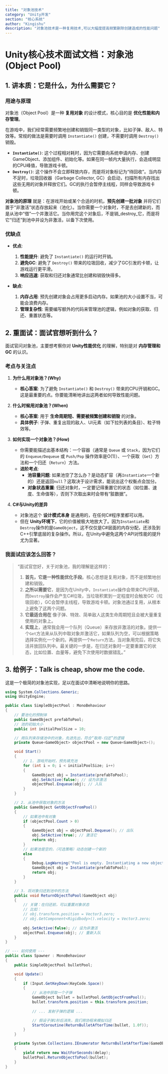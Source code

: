```yaml
---
title: "对象池技术"
category: "Unity开发"
section: "核心系统"
author: "Kingishu"
description: "对象池技术是一种复用技术,可以大幅度提高频繁删除创建造成的性能问题"
---
```

# Unity核心技术面试文档：对象池 (Object Pool)

## 1. 讲本质：它是什么，为什么需要它？

### 用途与原理

对象池（Object Pool）是一种 **复用对象** 的设计模式，核心目的是 **优化性能和内存管理**。

在游戏中，我们经常需要频繁地创建和销毁同一类型的对象，比如子弹、敌人、特效等。常规的做法是需要时调用 `Instantiate()` 创建，不需要时调用 `Destroy()` 销毁。

- **`Instantiate()`**: 这个过程相对耗时，因为它需要向系统申请内存、创建GameObject、添加组件、初始化等。如果在同一帧内大量执行，会造成明显的CPU峰值，导致游戏卡顿。
- **`Destroy()`**: 这个操作不会立即释放内存，而是将对象标记为“待回收”。当内存不足时，垃圾回收器（Garbage Collector, GC）会启动，扫描所有内存找出这些无用的对象并释放它们。GC的执行会暂停主线程，同样会导致游戏卡顿。

**对象池的原理** 就是：在游戏开始或某个合适的时机，**预先创建一批对象** 并将它们置于“非激活”状态存放起来（池化）。当你需要一个对象时，不是去创建新的，而是从池中“借”一个并激活它。当你用完这个对象后，不是销_destroy_它，而是将它“归还”到池中并设为非激活，以备下次使用。

### 优缺点

- **优点**:
  1.  **性能提升**: 避免了 `Instantiate()` 的运行时开销。
  2.  **避免GC**: 避免了 `Destroy()` 带来的垃圾回收，减少了GC引发的卡顿，让游戏运行更平滑。
  3.  **响应迅速**: 获取和归还对象通常比创建和销毁快得多。

- **缺点**:
  1.  **内存占用**: 预先创建对象会占用更多启动内存。如果池的大小设置不当，可能会浪费内存。
  2.  **管理复杂性**: 需要编写额外的代码来管理池的逻辑，例如对象的获取、归还、重置状态等。

## 2. 重面试：面试官想听到什么？

面试官问对象池，主要想考察你对 **Unity性能优化** 的理解，特别是对 **内存管理和GC** 的认识。

### 考点与关注点

1.  **为什么用对象池？(Why)**
    -   **核心答案**: 为了避免 `Instantiate()` 和 `Destroy()` 带来的CPU开销和GC。这是最重要的点。你要能清晰地讲出这两者如何导致性能问题。

2.  **什么时候用对象池？(When)**
    -   **核心答案**: 用于 **生命周期短、需要被频繁创建和销毁** 的对象。
    -   **具体例子**: 子弹、重复出现的敌人、UI元素（如下拉列表的条目）、粒子特效等。

3.  **如何实现一个对象池？(How)**
    -   你需要能描述出基本结构：一个容器（通常是 `Queue` 或 `Stack`，因为它们的 `Enqueue/Dequeue` 或 `Push/Pop` 操作效率是O(1)）、一个获取（`Get`）方法和一个归还（`Return`）方法。
    -   **进阶考点**:
        -   **池容量问题**: 如果池空了怎么办？是动态扩容（再`Instantiate`一个新的）还是返回`null`？这取决于设计需求，能说出这个权衡点会加分。
        -   **对象状态重置**: 归还对象时，一定要记得重置它的状态（如位置、速度、生命值等），否则下次取出来时会带有“脏数据”。

4.  **C#与Unity的差异**
    -   对象池这个 **设计模式本身** 是通用的，在任何C#程序里都可以用。
    -   但在 **Unity环境下**，它的价值被极大地放大了。因为`Instantiate`和`Destroy`操作的是`GameObject`，这不仅仅是C#层面的内存分配，还涉及到C++引擎底层的复杂操作。所以，在Unity中避免这两个API对性能的提升尤为显著。

### 我面试应该怎么回答？

> “面试官您好，关于对象池，我的理解是这样的：
>
> 1.  **首先，它是一种性能优化手段**。核心思想是复用对象，而不是频繁地创建和销毁。
> 2.  **之所以需要它**，是因为在Unity中，`Instantiate`操作会带来CPU开销，而`Destroy`操作会产生C#垃圾，当垃圾积累到一定程度时会触发GC（垃圾回收），GC会暂停主线程，导致游戏卡顿。对象池通过复用，从根本上避免了这两个问题。
> 3.  **它最适合用在** 像子弹、特效、简单敌人这类生命周期短且会被大量重复使用的对象上。
> 4.  **实现上**，通常我会用一个队列（Queue）来存放非激活的对象。提供一个`Get`方法来从队列中取对象并激活它，如果队列为空，可以根据策略选择实例化一个新的。再提供一个`Return`方法，当对象用完后，将它失活并放回队列中。最关键的一步是，在归还对象时一定要重置它的状态，比如位置、血量等，避免下次使用时数据错乱。”

## 3. 给例子：Talk is cheap, show me the code.

这是一个极简的对象池实现，足以在面试中清晰地说明你的思路。

```csharp
using System.Collections.Generic;
using UnityEngine;

public class SimpleObjectPool : MonoBehaviour
{
    // 要池化的预制体
    public GameObject prefabToPool;
    // 池的初始大小
    public int initialPoolSize = 10;

    // 用队列来存储池中的对象，先进先出，符合“取用-归还”的逻辑
    private Queue<GameObject> objectPool = new Queue<GameObject>();

    void Start()
    {
        // 1. 游戏开始时，预先填充池
        for (int i = 0; i < initialPoolSize; i++)
        {
            GameObject obj = Instantiate(prefabToPool);
            obj.SetActive(false); // 设为非激活
            objectPool.Enqueue(obj); // 入队
        }
    }

    // 2. 从池中获取对象的方法
    public GameObject GetObjectFromPool()
    {
        // 如果池中有对象
        if (objectPool.Count > 0)
        {
            GameObject obj = objectPool.Dequeue(); // 出队
            obj.SetActive(true); // 激活它
            return obj;
        }
        // 如果池是空的，（可选策略）动态创建一个新的
        else
        {
            Debug.LogWarning("Pool is empty. Instantiating a new object.");
            GameObject obj = Instantiate(prefabToPool);
            return obj;
        }
    }

    // 3. 将对象归还到池中的方法
    public void ReturnObjectToPool(GameObject obj)
    {
        // 关键：在归还前，可以重置对象状态
        // 比如：
        // obj.transform.position = Vector3.zero;
        // obj.GetComponent<Rigidbody>().velocity = Vector3.zero;
        
        obj.SetActive(false); // 设为非激活
        objectPool.Enqueue(obj); // 重新入队
    }
}

// --- 如何使用 ---
public class Spawner : MonoBehaviour
{
    public SimpleObjectPool bulletPool;

    void Update()
    {
        if (Input.GetKeyDown(KeyCode.Space))
        {
            // 从池中获取一个子弹
            GameObject bullet = bulletPool.GetObjectFromPool();
            bullet.transform.position = this.transform.position;
            
            // ... 发射子弹的逻辑 ...

            // 假设子弹1秒后消失，我们用协程来模拟归还
            StartCoroutine(ReturnBulletAfterTime(bullet, 1.0f));
        }
    }

    private System.Collections.IEnumerator ReturnBulletAfterTime(GameObject bullet, float delay)
    {
        yield return new WaitForSeconds(delay);
        bulletPool.ReturnObjectToPool(bullet);
    }
}